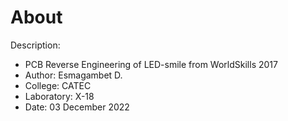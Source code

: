 # About

Description:
- PCB Reverse Engineering of LED-smile from WorldSkills 2017
- Author: Esmagambet D.
- College: CATEC
- Laboratory: X-18
- Date: 03 December 2022


